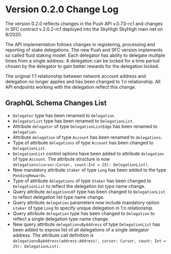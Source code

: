 # Version 0.2.0 Change Log
The version 0.2.0 reflects changes in the Push API v.0.7.0-rc1 and changes in SFC contract v.2.0.2-rc1 deployed into the SkyHigh SkyHigh main net on 8/2020.

The API implementation follows changes in registering, processing and reporting of stake delegations. The new Push and SFC version implements so called fluid staking model. Each delegator has ability to delegate multiple times from a single address. A delegation can be locked for a time period chosen by the delegator to gain better rewards for the delegation locked.

The original 1:1 relationship between network account address and delegation no longer applies and has been changed to 1:n relationship. All API endpoints working with the delegation reflect this change.

## GraphQL Schema Changes List

- `Delegator` type has been renamed to `Delegation`.
- `DelegatorList` type has been renamed to `DelegationList`.
- Attribute `delegator` of type `DelegationListEdge` has been renamed to `delegation`.
- Attribute `delegation` of type `Account` has been renamed to `delegations`.
- Type of attribute `delegations` of type `Account` has been changed to `DelegationList`.
- `DelegationList` control options have been added to attribute `delegation` of type `Account`. The attribute structure is now `delegations(cursor:Cursor, count:Int = 25): DelegationList!`.
- New mandatory attribute `staker` of type `Long` has been added to the type `PendingRewards`.
- Type of attribute `delegations` of type `Staker` has been changed to `DelegationList` to reflect the delegation list type name change.
- Query attribute `delegationsOf` type has been changed to `DelegationList` to reflect delegation list type name change.
- Query attribute `delegation` parameters now include mandatory option `staker` of type `Long` to specify unique delegation in 1:n relationship.
- Query attribute `delegation` type has been changed to `Delegation` to reflect a single delegation type name change.
- New query attribute `delegationsByAddress` of type `DelegationList` has been added to expose list of all delegations of a single delegator address. The attribute call definition is `delegationsByAddress(address:Address!, cursor: Cursor, count: Int = 25): DelegationList!`.
